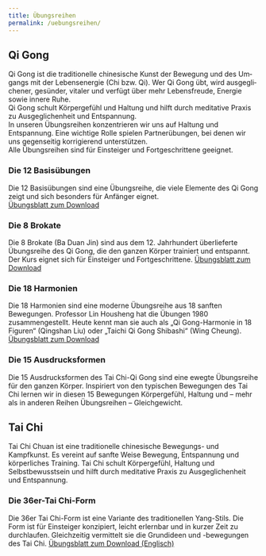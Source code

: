 ```yaml
---
title: Übungsreihen
permalink: /uebungsreihen/
---
```

## Qi Gong
Qi Gong ist die tra­di­tionel­le chi­nesi­sche Kunst der Bewegung und des Um­gangs mit der Lebens­ener­gie (Chi bzw. Qi). Wer Qi Gong übt, wird aus­ge­gli­chener, ge­sün­der, vi­ta­ler und verfügt über mehr Le­bens­freu­de, Ener­gie sowie in­nere Ruhe.  
Qi Gong schult Körpergefühl und Haltung und hilft durch meditative Praxis zu Ausgeglichenheit und Entspannung.  
In unseren Übungsreihen konzentrieren wir uns auf Haltung und Entspannung. Eine wichtige Rolle spielen Partnerübungen, bei denen wir uns gegenseitig korrigierend unterstützen.  
Alle Übungsreihen sind für Einsteiger und Fortgeschrittene geeignet.

### Die 12 Basisübungen
Die 12 Basisübungen sind eine Übungsreihe, die viele Elemente des Qi Gong zeigt und sich besonders für Anfänger eignet.  
[Übungsblatt zum Download](/assets/downloads/QiGong12Basisuebungen.pdf)

### Die 8 Brokate
Die 8 Brokate (Ba Duan Jin) sind aus dem 12. Jahrhundert überlieferte Übungsreihe des Qi Gong, die den ganzen Körper trainiert und entspannt.
Der Kurs eignet sich für Einsteiger und Fortgeschrittene.
[Übungsblatt zum Download](/assets/downloads/QiGong8Brokate.pdf)

### Die 18 Harmonien
Die 18 Harmonien sind eine moderne Übungsreihe aus 18 sanften Bewegungen. Professor Lin Housheng hat die Übungen 1980 zusammengestellt. Heute kennt man sie auch als „Qi Gong-Harmonie in 18 Figuren“ (Qingshan Liu) oder „Taichi Qi Gong Shibashi“ (Wing Cheung).
[Übungsblatt zum Download](/assets/downloads/QiGong18Harmonien.pdf)

### Die 15 Ausdrucksformen
Die 15 Ausdrucksformen des Tai Chi-Qi Gong sind eine ewegte Übungsreihe für den ganzen Körper. Inspiriert von den typischen Bewegungen des Tai Chi lernen wir in diesen 15 Bewegungen Körpergefühl, Haltung und – mehr als in anderen Reihen Übungsreihen – Gleichgewicht.

## Tai Chi
Tai Chi Chuan ist eine traditionelle chinesische Bewegungs- und Kampfkunst. Es vereint auf sanfte Weise Bewegung, Entspannung und körperliches Training. Tai Chi schult Körpergefühl, Haltung und Selbstbewusstsein und hilft durch meditative Praxis zu Ausgeglichenheit und Entspannung.   

### Die 36er-Tai Chi-Form
Die 36er Tai Chi-Form ist eine Variante des traditionellen Yang-Stils. Die Form ist für Einsteiger konzipiert, leicht erlernbar und in kurzer Zeit zu durchlaufen. Gleichzeitig vermittelt sie die Grundideen und -bewegungen des Tai Chi.
[Übungsblatt zum Download (Englisch)](/assets/downloads/TaiChi36Form.pdf)